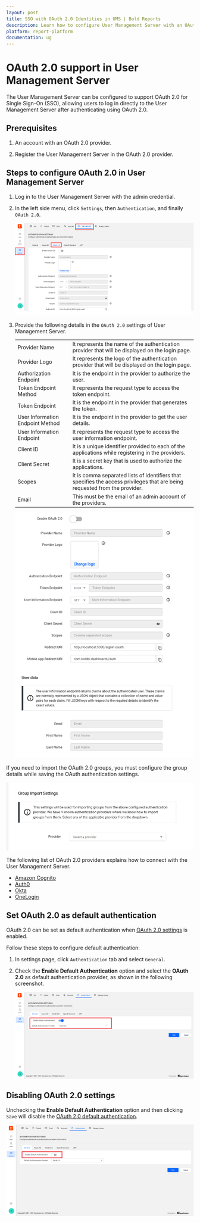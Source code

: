 ```yaml
---
layout: post
title: SSO with OAuth 2.0 Identities in UMS | Bold Reports
description: Learn how to configure User Management Server with an OAuth 2.0 identity provider for Single Sign-On authentication using OAuth 2.0.
platform: report-platform
documentation: ug
---
```


# OAuth 2.0 support in User Management Server

The User Management Server can be configured to support OAuth 2.0 for Single Sign-On (SSO), allowing users to log in directly to the User Management Server after authenticating using OAuth 2.0.

## Prerequisites

1. An account with an OAuth 2.0 provider.

2. Register the User Management Server in the OAuth 2.0 provider.

## Steps to configure OAuth 2.0 in User Management Server

1. Log in to the User Management Server with the admin credential.

2. In the left side menu, click `Settings`, then `Authentication`, and finally `OAuth 2.0`.

    ![Authentication OAuth settings](/static/assets/on-premise/images/tenant-management/site-management/authentication/oauth-setting-page.png)

4. Provide the following details in the `OAuth 2.0` settings of User Management Server.

    <table>

    <tr>
    <td>Provider Name</td>
    <td>It represents the name of the authentication provider that will be displayed on the login page.</td>
    </tr>

    <tr>
    <td>Provider Logo</td>
    <td>It represents the logo of the authentication provider that will be displayed on the login page.</td>
    </tr>

    <tr>
    <td>Authorization Endpoint</td>
    <td>It is the endpoint in the provider to authorize the user.</td>
    </tr>

    <tr>
    <td>Token Endpoint Method</td>
    <td>It represents the request type to access the token endpoint.</td>
    </tr>

    <tr>
    <td>Token Endpoint</td>
    <td>It is the endpoint in the provider that generates the token.</td>
    </tr>

    <tr>
    <td>User Information Endpoint Method</td>
    <td>It is the endpoint in the provider to get the user details.</td>
    </tr>

    <tr>
    <td>User Information Endpoint</td>
    <td>It represents the request type to access the user information endpoint.</td>
    </tr>

    <tr>
    <td>Client ID</td>
    <td>It is a unique identifier provided to each of the applications while registering in the providers.</td>
    </tr>

    <tr>
    <td>Client Secret</td>
    <td>It is a secret key that is used to authorize the applications.</td>
    </tr>

    <tr>
    <td>Scopes</td>
    <td>It is comma separated lists of identifiers that specifies the access privileges that are being requested from the provider.</td>
    </tr>

    <tr>
    <td>Email</td>
    <td>This must be the email of an admin account of the providers.</td>
    </tr>

    </table>

    ![OAuth settings](/static/assets/on-premise/images/tenant-management/site-management/authentication/oauth-setting-configuration.png)

If you need to import the OAuth 2.0 groups, you must configure the group details while saving the OAuth authentication settings.

  ![OAuth setting provider option](/static/assets/on-premise/images/tenant-management/site-management/authentication/oauth-setting-provider-option.png)

The following list of OAuth 2.0 providers explains how to connect with the User Management Server. 

* [Amazon Cognito](./../../../authentication/single-sign-on/oauth-2.0/amazon-cognito)
* [Auth0](./../../../authentication/single-sign-on/oauth-2.0/auth0)
* [Okta](./../../../authentication/single-sign-on/oauth-2.0/okta)
* [OneLogin](./../../../authentication/single-sign-on/oauth-2.0/onelogin)

## Set OAuth 2.0 as default authentication
OAuth 2.0 can be set as default authentication when [OAuth 2.0 settings](#steps-to-configure-oauth-20-in-user-management-server) is enabled.

Follow these steps to configure default authentication:

1. In settings page, click `Authentication` tab and select `General`.

2. Check the **Enable Default Authentication** option and select the **OAuth 2.0** as default authentication provider, as shown in the following screenshot.

    ![Enable OAuth Default Authentication](/static/assets/on-premise/images/tenant-management/site-management/authentication/default-oauth.png)

## Disabling OAuth 2.0 settings

Unchecking the **Enable Default Authentication** option and then clicking `Save` will disable the [OAuth 2.0 default authentication](#set-oauth-20-as-default-authentication).

![Disable Default Authentication](/static/assets/on-premise/images/tenant-management/site-management/authentication/oauth-default-authentication.png)
